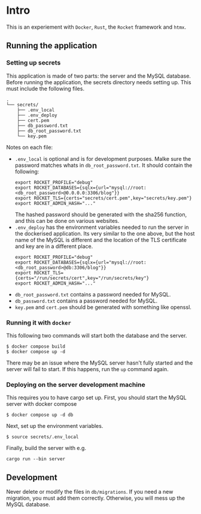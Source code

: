 # Intro
This is an experiement with `Docker`, `Rust`, the `Rocket` framework and `htmx`.

## Running the application

### Setting up secrets
This application is made of two parts: the server and the MySQL database. Before running the application, the secrets directory needs setting up. This must include the following files.
```
.
└── secrets/
    ├── .env_local
    ├── .env_deploy
    ├── cert.pem
    ├── db_password.txt
    ├── db_root_password.txt
    └── key.pem
```
Notes on each file:
- `.env_local` is optional and is for development purposes. Malke sure the password matches whats in `db_root_password.txt`. It should contain the following:
    ```
    export ROCKET_PROFILE="debug"
    export ROCKET_DATABASES={sqlx={url="mysql://root:<db_root_password>@0.0.0.0:3306/blog"}}
    export ROCKET_TLS={certs="secrets/cert.pem",key="secrets/key.pem"}
    export ROCKET_ADMIN_HASH="..."
    ```
    The hashed password should be generated with the sha256 function, and this can be done on various websites.
- `.env_deploy` has the environment variables needed to run the server in the dockerised application. Its very similar to the one above, but the host name of the MySQL is different and the location of the TLS certificate and key are in a different place.
    ```
    export ROCKET_PROFILE="debug"
    export ROCKET_DATABASES={sqlx={url="mysql://root:<db_root_password>@db:3306/blog"}}
    export ROCKET_TLS={certs="/run/secrets/cert",key="/run/secrets/key"}
    export ROCKET_ADMIN_HASH="..."
    ```
- `db_root_password.txt` contains a password needed for MySQL.
- `db_password.txt` contains a password needed for MySQL.
- `key.pem` and `cert.pem` should be generated with something like openssl.
  
### Running it with `docker`
This following two commands will start both the database and the server.
```console
$ docker compose build
$ docker compose up -d
``` 
There may be an issue where the MySQL server hasn't fully started and the server will fail to start. If this happens, run the `up` command again.

### Deploying on the server development machine
This requires you to have cargo set up. First, you should start the MySQL server with docker compose
```console
$ docker compose up -d db
```
Next, set up the environment variables.
```console
$ source secrets/.env_local
```
Finally, build the server with e.g.
```
cargo run --bin server
```
## Development
Never delete or modify the files in `db/migrations`. If you need a new migration, you must add them correctly. Otherwise, you will mess up the MySQL database.